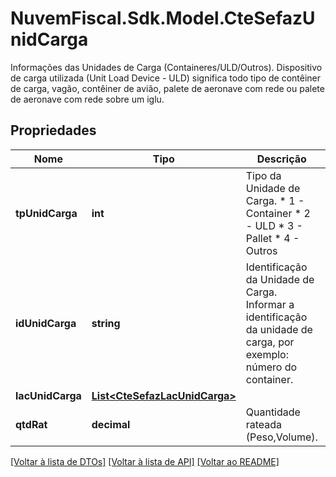 # NuvemFiscal.Sdk.Model.CteSefazUnidCarga
Informações das Unidades de Carga (Containeres/ULD/Outros).  Dispositivo de carga utilizada (Unit Load Device - ULD) significa todo tipo de contêiner de carga, vagão, contêiner de avião, palete de aeronave com rede ou palete de aeronave com rede sobre um iglu.

## Propriedades

Nome | Tipo | Descrição | Comentários
------------ | ------------- | ------------- | -------------
**tpUnidCarga** | **int** | Tipo da Unidade de Carga.  * 1 - Container  * 2 - ULD  * 3 - Pallet  * 4 - Outros | 
**idUnidCarga** | **string** | Identificação da Unidade de Carga.  Informar a identificação da unidade de carga, por exemplo: número do container. | 
**lacUnidCarga** | [**List&lt;CteSefazLacUnidCarga&gt;**](CteSefazLacUnidCarga.md) |  | [optional] 
**qtdRat** | **decimal** | Quantidade rateada (Peso,Volume). | [optional] 

[[Voltar à lista de DTOs]](../README.md#documentation-for-models) [[Voltar à lista de API]](../README.md#documentation-for-api-endpoints) [[Voltar ao README]](../README.md)

